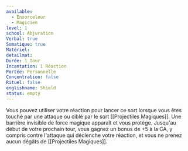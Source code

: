 ```yaml
---
available:
  - Ensorceleur
  - Magicien
level: 1
school: Abjuration
Verbal: true
Somatique: true
Matériel:
detailmat:
Durée: 1 Tour
Incantation: 1 Réaction
Portée: Personnelle
Concentration: false
Rituel: false
englishname: Shield
status: empty
---
```

Vous pouvez utiliser votre réaction pour lancer ce sort lorsque vous êtes touché par une attaque ou ciblé par le sort [[Projectiles Magiques]]. Une barrière invisible de force magique apparaît et vous protège. Jusqu'au début de votre prochain tour, vous gagnez un bonus de +5 à la CA, y compris contre l'attaque qui déclenche votre réaction, et vous ne prenez aucun dégâts de [[Projectiles Magiques]].
